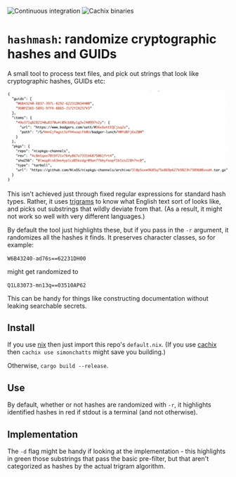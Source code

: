 ![Continuous integration](https://github.com/simonchatts/hashmash/workflows/continuous%20integration/badge.svg)
![Cachix binaries](https://github.com/simonchatts/hashmash/workflows/cachix/badge.svg)

# `hashmash`: randomize cryptographic hashes and GUIDs

A small tool to process text files, and pick out strings that look like
cryptographic hashes, GUIDs etc:

![A screenshot of a sample with highlighted hashes](https://github.com/simonchatts/hashmash/blob/main/example.png?raw=true)

This isn't achieved just through fixed regular expressions for standard hash
types.  Rather, it uses [trigrams](https://en.wikipedia.org/wiki/Trigram) to
know what English text sort of looks like, and picks out substrings that
wildly deviate from that. (As a result, it might not work so well with very
different languages.)

By default the tool just highlights these, but if you pass in the `-r` argument,
it randomizes all the hashes it finds. It preserves character classes, so for
example:

    W6B43240-ad76s==62231DH00

might get randomized to

    Q1L83073-mn13q==03510AP62

This can be handy for things like constructing documentation without leaking
searchable secrets.

## Install

If you use [nix](https://nixos.org) then just import this repo's
`default.nix`.  (If you use [cachix](https://cachix.org) then `cachix use
simonchatts` might save you building.)

Otherwise, `cargo build --release`.

## Use

By default, whether or not hashes are randomized with `-r`, it highlights
identified hashes in red if stdout is a terminal (and not otherwise).

## Implementation

The `-d` flag might be handy if looking at the implementation - this
highlights in green those substrings that pass the basic pre-filter, but that
aren't categorized as hashes by the actual trigram algorithm.
